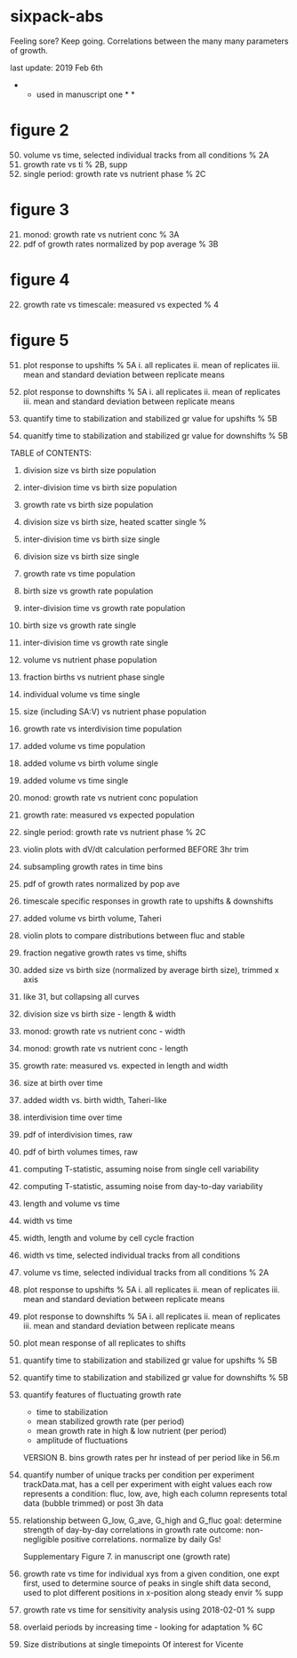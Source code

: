 # sixpack-abs
Feeling sore? Keep going. Correlations between the many many parameters of growth.

last update: 2019 Feb 6th


* * used in manuscript one * *

# figure 2
50. volume vs time, selected individual tracks from all conditions			% 2A
7.  growth rate vs ti													% 2B, supp
23. single period: growth rate vs nutrient phase							% 2C

# figure 3
21. monod: growth rate vs nutrient conc										% 3A
26. pdf of growth rates normalized by pop average 							% 3B

# figure 4
22. growth rate vs timescale: measured vs expected						   	% 4		

# figure 5
51. plot response to upshifts												% 5A
		i. all replicates
	   ii. mean of replicates
	  iii. mean and standard deviation between replicate means

52. plot response to downshifts 											% 5A
		i. all replicates
	   ii. mean of replicates
	  iii. mean and standard deviation between replicate means

54. quantify time to stabilization and stabilized gr value for upshifts		% 5B
55. quanitfy time to stabilization and stabilized gr value for downshifts   % 5B





TABLE of CONTENTS:

1. division size vs birth size  					population
2. inter-division time vs birth size 				population
3. growth rate vs birth size						population

4. division size vs birth size, heated scatter		single				%

5. inter-division time vs birth size				single
6. division size vs birth size						single

7. growth rate vs time 								population
8. birth size vs growth rate						population
9. inter-division time vs growth rate				population
10. birth size vs growth rate						single
11. inter-division time vs growth rate  			single

12. volume vs nutrient phase						population
13. fraction births vs nutrient phase				single
14. individual volume vs time 						single
15. size (including SA:V) vs nutrient phase 		population
16. growth rate vs interdivision time 				population

17. added volume vs time 							population
18. added volume vs birth volume					single
19. added volume vs time 							single


21. monod: growth rate vs nutrient conc				population
22. growth rate: measured vs expected				population
23. single period: growth rate vs nutrient phase							% 2C


24. violin plots with dV/dt calculation performed BEFORE 3hr trim
25. subsampling growth rates in time bins

26. pdf of growth rates normalized by pop ave

27. timescale specific responses in growth rate to upshifts & downshifts

28. added volume vs birth volume, Taheri	

29. violin plots to compare distributions between fluc and stable
30. fraction negative growth rates vs time, shifts 
31. added size vs birth size (normalized by average birth size), trimmed x axis
32. like 31, but collapsing all curves

33. division size vs birth size - length & width
34. monod: growth rate vs nutrient conc - width 
35. monod: growth rate vs nutrient conc - length
36. growth rate: measured vs. expected in length and width
37. size at birth over time
38. added width vs. birth width, Taheri-like
39. interdivision time over time

40. pdf of interdivision times, raw

41. pdf of birth volumes times, raw

42. computing T-statistic, assuming noise from single cell variability 
43. computing T-statistic, assuming noise from day-to-day variability

46. length and volume vs time
47. width vs time
48. width, length and volume by cell cycle fraction
49. width vs time, selected individual tracks from all conditions
50. volume vs time, selected individual tracks from all conditions			% 2A

51. plot response to upshifts												% 5A
		i. all replicates
	   ii. mean of replicates
	  iii. mean and standard deviation between replicate means

52. plot response to downshifts 											% 5A
		i. all replicates
	   ii. mean of replicates
	  iii. mean and standard deviation between replicate means

53. plot mean response of all replicates to shifts								
54. quantify time to stabilization and stabilized gr value for upshifts			% 5B
55. quantify time to stabilization and stabilized gr value for downshifts 		% 5B

56. quantify features of fluctuating growth rate
	- time to stabilization
	- mean stabilized growth rate (per period)
	- mean growth rate in high & low nutrient (per period)
	- amplitude of fluctuations

	VERSION B. bins growth rates per hr instead of per period like in 56.m


57. quantify number of unique tracks per condition per experiment
	trackData.mat, has a cell per experiment with eight values
	each row represents a condition: fluc, low, ave, high
	each column represents total data (bubble trimmed) or post 3h data 


58. relationship between G_low, G_ave, G_high and G_fluc
	goal: determine strength of day-by-day correlations in growth rate
	outcome: non-negligible positive correlations. normalize by daily Gs!

	Supplementary Figure 7. in manuscript one (growth rate)


70. growth rate vs time for individual xys from a given condition, one expt
		first, used to determine source of peaks in single shift data
		second, used to plot different positions in x-position along steady envir % supp
		
71. growth rate vs time for sensitivity analysis using 2018-02-01 				% supp

72. overlaid periods by increasing time - looking for adaptation				% 6C

73. Size distributions at single timepoints
    Of interest for Vicente